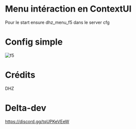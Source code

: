 # Menu intéraction en ContextUI
Pour le start ensure dhz_menu_f5 dans le server cfg

# Config simple
![f5](https://user-images.githubusercontent.com/75448882/135714207-1ce64f23-106f-4e37-89b0-065312f3301d.png)

# Crédits
DHZ

# Delta-dev 
https://discord.gg/tqUPKeVEeW
